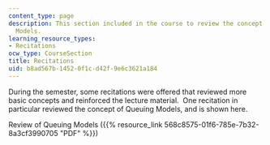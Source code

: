 ```yaml
---
content_type: page
description: This section included in the course to review the concept of Querying
  Models.
learning_resource_types:
- Recitations
ocw_type: CourseSection
title: Recitations
uid: b8ad567b-1452-0f1c-d42f-9e6c3621a184
---
```


During the semester, some recitations were offered that reviewed more basic concepts and reinforced the lecture material.  One recitation in particular reviewed the concept of Queuing Models, and is shown here.

Review of Queuing Models ({{% resource_link 568c8575-01f6-785e-7b32-8a3cf3990705 "PDF" %}})